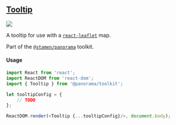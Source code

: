 ## [Tooltip](./src/Leaflet/Tooltip)

<img src='https://cdn0.iconfinder.com/data/icons/feather/96/circle-check-32.png'>

A tooltip for use with a [`react-leaflet`](https://github.com/PaulLeCam/react-leaflet) map.

Part of the [`@stamen/panorama`](https://www.npmjs.com/package/@stamen/panorama) toolkit.

#### Usage
```js
import React from 'react';
import ReactDOM from 'react-dom';
import { Tooltip } from '@panorama/toolkit';

let tooltipConfig = {
	// TODO
};

ReactDOM.render(<Tooltip {...tooltipConfig}/>, document.body);
```

